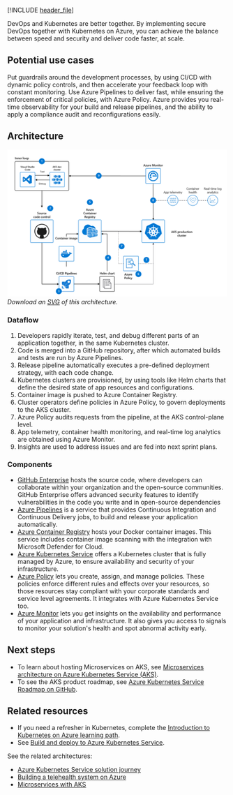 [!INCLUDE [header_file](../../../includes/sol-idea-header.md)]

DevOps and Kubernetes are better together. By implementing secure DevOps together with Kubernetes on Azure, you can achieve the balance between speed and security and deliver code faster, at scale.

## Potential use cases

Put guardrails around the development processes, by using CI/CD with dynamic policy controls, and then accelerate your feedback loop with constant monitoring. Use Azure Pipelines to deliver fast, while ensuring the enforcement of critical policies, with Azure Policy. Azure provides you real-time observability for your build and release pipelines, and the ability to apply a compliance audit and reconfigurations easily.

## Architecture

![Architecture diagram](../media/secure-devops-for-kubernetes.png)
*Download an [SVG](../media/secure-devops-for-kubernetes.svg) of this architecture.*

### Dataflow

1. Developers rapidly iterate, test, and debug different parts of an application together, in the same Kubernetes cluster.
1. Code is merged into a GitHub repository, after which automated builds and tests are run by Azure Pipelines.
1. Release pipeline automatically executes a pre-defined deployment strategy, with each code change.
1. Kubernetes clusters are provisioned, by using tools like Helm charts that define the desired state of app resources and configurations.
1. Container image is pushed to Azure Container Registry.
1. Cluster operators define policies in Azure Policy, to govern deployments to the AKS cluster.
1. Azure Policy audits requests from the pipeline, at the AKS control-plane level.
1. App telemetry, container health monitoring, and real-time log analytics are obtained using Azure Monitor.
1. Insights are used to address issues and are fed into next sprint plans.

### Components

- [GitHub Enterprise](https://help.github.com/en/github) hosts the source code, where developers can collaborate within your organization and the open-source communities. GitHub Enterprise offers advanced security features to identify vulnerabilities in the code you write and in open-source dependencies
- [Azure Pipelines](https://azure.microsoft.com/services/devops/pipelines/) is a service that provides Continuous Integration and Continuous Delivery jobs, to build and release your application automatically.
- [Azure Container Registry](https://azure.microsoft.com/services/container-registry/) hosts your Docker container images. This service includes container image scanning with the integration with Microsoft Defender for Cloud.
- [Azure Kubernetes Service](https://azure.microsoft.com/services/kubernetes-service/) offers a Kubernetes cluster that is fully managed by Azure, to ensure availability and security of your infrastructure.
- [Azure Policy](https://azure.microsoft.com/services/azure-policy/) lets you create, assign, and manage policies. These policies enforce different rules and effects over your resources, so those resources stay compliant with your corporate standards and service level agreements. It integrates with Azure Kubernetes Service too.
- [Azure Monitor](https://azure.microsoft.com/services/monitor/) lets you get insights on the availability and performance of your application and infrastructure. It also gives you access to signals to monitor your solution's health and spot abnormal activity early.

## Next steps

- To learn about hosting Microservices on AKS, see [Microservices architecture on Azure Kubernetes Service (AKS)](../../reference-architectures/containers/aks-microservices/aks-microservices.yml).
- To see the AKS product roadmap, see [Azure Kubernetes Service Roadmap on GitHub](https://github.com/Azure/AKS/projects/1).

## Related resources

- If you need a refresher in Kubernetes, complete the [Introduction to Kubernetes on Azure learning path](/learn/paths/intro-to-kubernetes-on-azure).
- See [Build and deploy to Azure Kubernetes Service](/azure/devops/pipelines/ecosystems/kubernetes/aks-template?view=azure-devops).

See the related architectures:

- [Azure Kubernetes Service solution journey](../../reference-architectures/containers/aks-start-here.md)
- [Building a telehealth system on Azure](../../example-scenario/apps/telehealth-system.yml)
- [Microservices with AKS](./microservices-with-aks.yml)
